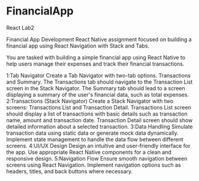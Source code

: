 # FinancialApp
React Lab2

Financial App Development
React Native assignment focused on building a financial app using React Navigation with Stack and Tabs.

You are tasked with building a simple financial app using React Native to help users manage their expenses and track their financial transactions.

1:Tab Navigator
  Create a Tab Navigator with two-tab options. Transactions and Summary.
  The Transactions tab should navigate to the Transaction List screen in the Stack Navigator.
  The Summary tab should lead to a screen displaying a summary of the user's financial data, such as total expenses.
2:Transactions (Stack Navigator)
  Create a Stack Navigator with two screens: Transactions List and Transaction Detail.
  Transactions List screen should display a list of transactions with basic details such as transaction name, amount and transaction date. 
  Transaction Detail screen should show detailed information about a selected transaction.
3:Data Handling
  Simulate transaction data using static data or generate mock data dynamically.
  Implement state management to handle the data flow between different screens.
4:UI/UX Design
  Design an intuitive and user-friendly interface for the app.
  Use appropriate React Native components for a clean and responsive design.
5:Navigation Flow
  Ensure smooth navigation between screens using React Navigation.
  Implement navigation options such as headers, titles, and back buttons where necessary.
